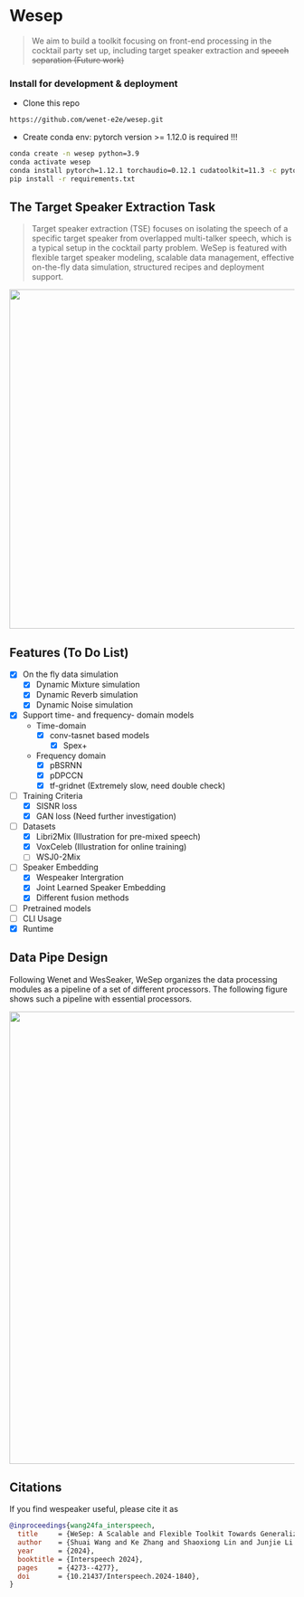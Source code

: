 # Wesep

> We aim to build a toolkit focusing on front-end processing in the cocktail party set up, including target speaker extraction and ~~speech separation (Future work)~~


### Install for development & deployment
* Clone this repo
``` sh
https://github.com/wenet-e2e/wesep.git
```

* Create conda env: pytorch version >= 1.12.0 is required !!!
``` sh
conda create -n wesep python=3.9
conda activate wesep
conda install pytorch=1.12.1 torchaudio=0.12.1 cudatoolkit=11.3 -c pytorch -c conda-forge
pip install -r requirements.txt
```

## The Target Speaker Extraction Task

> Target speaker extraction (TSE) focuses on isolating the speech of a specific target speaker from overlapped multi-talker speech, which is a typical setup in the cocktail party problem.
WeSep is featured with flexible target speaker modeling, scalable data management, effective on-the-fly data simulation, structured recipes and deployment support.

<img src="resources/tse.png" width="600px">

## Features (To Do List)

- [x] On the fly data simulation
  - [x] Dynamic Mixture simulation
  - [x] Dynamic Reverb simulation
  - [x] Dynamic Noise simulation
- [x] Support time- and frequency- domain models
    - Time-domain
        - [x] conv-tasnet based models
            - [x] Spex+
    - Frequency domain
        - [x] pBSRNN
        - [x] pDPCCN
        - [x] tf-gridnet (Extremely slow, need double check)
- [ ] Training Criteria
    - [x] SISNR loss
    - [x] GAN loss  (Need further investigation)
- [ ] Datasets
  - [x] Libri2Mix (Illustration for pre-mixed speech)
  - [x] VoxCeleb (Illustration for online training)
  - [ ] WSJ0-2Mix
- [ ] Speaker Embedding
  - [x] Wespeaker Intergration
  - [x] Joint Learned Speaker Embedding
  - [x] Different fusion methods
- [ ] Pretrained models
- [ ] CLI Usage
- [x] Runtime

## Data Pipe Design

Following Wenet and WesSeaker, WeSep organizes the data processing modules as a pipeline of a set of different processors. The following figure shows such a pipeline with essential processors.

<img src="resources/datapipe.png" width="800px">


## Citations
If you find wespeaker useful, please cite it as

```bibtex
@inproceedings{wang24fa_interspeech,
  title     = {WeSep: A Scalable and Flexible Toolkit Towards Generalizable Target Speaker Extraction},
  author    = {Shuai Wang and Ke Zhang and Shaoxiong Lin and Junjie Li and Xuefei Wang and Meng Ge and Jianwei Yu and Yanmin Qian and Haizhou Li},
  year      = {2024},
  booktitle = {Interspeech 2024},
  pages     = {4273--4277},
  doi       = {10.21437/Interspeech.2024-1840},
}
```
